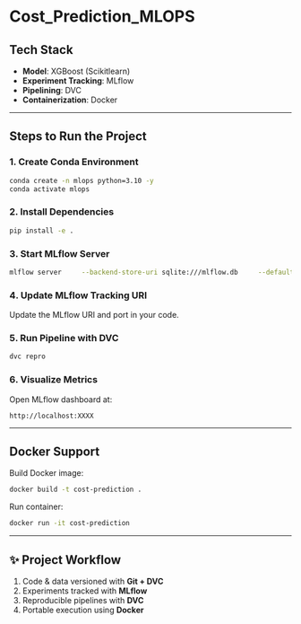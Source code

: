 # Cost_Prediction_MLOPS

## Tech Stack
- **Model**: XGBoost (Scikitlearn)
- **Experiment Tracking**: MLflow  
- **Pipelining**: DVC  
- **Containerization**: Docker  

---

## Steps to Run the Project

### 1. Create Conda Environment
```bash
conda create -n mlops python=3.10 -y
conda activate mlops
```

### 2️. Install Dependencies
```bash
pip install -e .
```

### 3️. Start MLflow Server
```bash
mlflow server     --backend-store-uri sqlite:///mlflow.db     --default-artifact-root ./artifacts     --host 0.0.0.0 --port XXXX
```

### 4️. Update MLflow Tracking URI  
Update the MLflow URI and port in your code.

### 5️. Run Pipeline with DVC
```bash
dvc repro
```

### 6️. Visualize Metrics
Open MLflow dashboard at:
```
http://localhost:XXXX
```

---

## Docker Support
Build Docker image:
```bash
docker build -t cost-prediction .
```

Run container:
```bash
docker run -it cost-prediction
```

---

## ✨ Project Workflow
1. Code & data versioned with **Git + DVC**  
2. Experiments tracked with **MLflow**  
3. Reproducible pipelines with **DVC**  
4. Portable execution using **Docker**  
